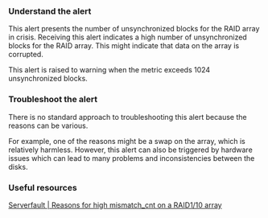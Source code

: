 ### Understand the alert

This alert presents the number of unsynchronized blocks for the RAID array in crisis. Receiving this alert indicates a high number of unsynchronized blocks for the RAID array.  This might indicate that data on the array is corrupted.

This alert is raised to warning when the metric exceeds 1024 unsynchronized blocks.

### Troubleshoot the alert

There is no standard approach to troubleshooting this alert because the reasons can be various. 

For example, one of the reasons might be a swap on the array, which is relatively harmless. However, this alert can also be triggered by hardware issues which can lead to many problems and inconsistencies between the disks. 

### Useful resources

[Serverfault | Reasons for high mismatch_cnt on a RAID1/10 array](https://serverfault.com/questions/885565/what-are-raid-1-10-mismatch-cnt-0-causes-except-for-swap-file/885574#885574)
